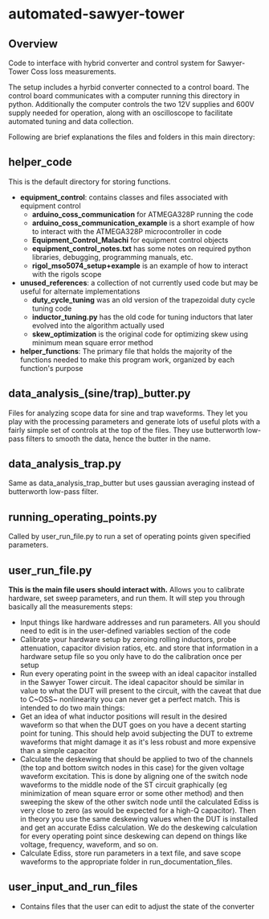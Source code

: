 # automated-sawyer-tower



## Overview

Code to interface with hybrid converter and control system for Sawyer-Tower Coss loss measurements.

The setup includes a hyrbid converter connected to a control board. The control board communicates with a computer running this directory in python. Additionally the computer controls the two 12V supplies and 600V supply needed for operation, along with an oscilloscope to facilitate automated tuning and data collection.

Following are brief explanations the files and folders in this main directory:

## helper_code

This is the default directory for storing functions.

*   **equipment_control**: contains classes and files associated with equipment control
    *   **arduino_coss_communication** for ATMEGA328P running the code
    *   **arduino_coss_communication_example** is a short example of how to interact with the ATMEGA328P microcontroller in code
    *   **Equipment_Control_Malachi** for equipment control objects
    *   **equipment_control_notes.txt** has some notes on required python libraries, debugging, programming manuals, etc.
    *   **rigol_mso5074_setup+example** is an example of how to interact with the rigols scope
*   **unused_references**: a collection of not currently used code but may be useful for alternate implementations
    *   **duty_cycle_tuning** was an old version of the trapezoidal duty cycle tuning code
    *   **inductor_tuning.py** has the old code for tuning inductors that later evolved into the algorithm actually used
    *   **skew_optimization** is the original code for optimizing skew using minimum mean square error method
*   **helper_functions**: The primary file that holds the majority of the functions needed to make this program work, organized by each function's purpose
    

## data_analysis_(sine/trap)_butter.py

Files for analyzing scope data for sine and trap waveforms. They let you play with the processing parameters and generate lots of useful plots with a fairly simple set of controls at the top of the files. They use butterworth low-pass filters to smooth the data, hence the butter in the name.

## data_analysis_trap.py

Same as data_analysis_trap_butter but uses gaussian averaging instead of butterworth low-pass filter.

## running_operating_points.py

Called by user_run_file.py to run a set of operating points given specified parameters.

## user_run_file.py

**This is the main file users should interact with.** Allows you to calibrate hardware, set sweep parameters, and run them. It will step you through basically all the measurements steps:

*   Input things like hardware addresses and run parameters. All you should need to edit is in the user-defined variables section of the code
*   Calibrate your hardware setup by zeroing rolling inductors, probe attenuation, capacitor division ratios, etc. and store that information in a hardware setup file so you only have to do the calibration once per setup
*   Run every operating point in the sweep with an ideal capacitor installed in the Sawyer Tower circuit. The ideal capacitor should be similar in value to what the DUT will present to the circuit, with the caveat that due to C~OSS~ nonlinearity you can never get a perfect match. This is intended to do two main things:
*   Get an idea of what inductor positions will result in the desired waveform so that when the DUT goes on you have a decent starting point for tuning. This should help avoid subjecting the DUT to extreme waveforms that might damage it as it's less robust and more expensive than a simple capacitor
*   Calculate the deskewing that should be applied to two of the channels (the top and bottom switch nodes in this case) for the given voltage waveform excitation. This is done by aligning one of the switch node waveforms to the middle node of the ST circuit graphically (eg minimization of mean square error or some other method) and then sweeping the skew of the other switch node until the calculated Ediss is very close to zero (as would be expected for a high-Q capacitor). Then in theory you use the same deskewing values when the DUT is installed and get an accurate Ediss calculation. We do the deskewing calculation for every operating point since deskewing can depend on things like voltage, frequency, waveform, and so on.
*   Calculate Ediss, store run parameters in a text file, and save scope waveforms to the appropriate folder in run_documentation_files.
    
## user_input_and_run_files

*   Contains files that the user can edit to adjust the state of the converter
